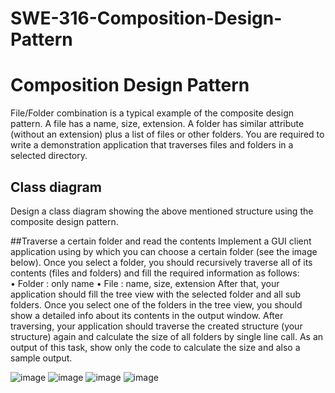 # SWE-316-Composition-Design-Pattern

# Composition Design Pattern							 
File/Folder combination is a typical example of the composite design pattern. A file has a name, size, extension. A folder has similar attribute (without an extension) plus a list of files or other folders. You are required to write a demonstration application that traverses files and folders in a selected directory. 

## Class diagram
Design a class diagram showing the above mentioned structure using the composite design pattern.

##Traverse a certain folder and read the contents
Implement a GUI client application using by which you can choose a certain folder (see the image below). Once you select a folder, you should recursively traverse all of its contents (files and folders) and fill the required information as follows:		
•	Folder	: only name
•	File	: name, size, extension
After that, your application should fill the tree view with the selected folder and all sub folders. Once you select one of the folders in the tree view, you should show a detailed info about its contents in the output window. 
After traversing, your application should traverse the created structure (your structure) again and calculate the size of all folders by single line call. As an output of this task, show only the code to calculate the size and also a sample output. 


![image](https://user-images.githubusercontent.com/63208501/213923635-ca7f9323-cbe7-4969-848b-334e2aab6904.png)
![image](https://user-images.githubusercontent.com/63208501/213923681-1cd1c952-b816-4254-83a6-256c473fa3e7.png)
![image](https://user-images.githubusercontent.com/63208501/213923692-09f79396-11c3-40a6-9a3f-9a4abf72f688.png)
![image](https://user-images.githubusercontent.com/63208501/213923727-fa3253de-da27-4d3e-8eea-370acdfafe95.png)
